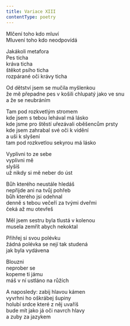 ```yaml
---
title: Variace XIII
contentType: poetry
---
```


Mlčení toho kdo mluví  
Mluvení toho kdo neodpovídá

Jakákoli metafora  
Pes ticha  
kráva ticha  
štěkot psího ticha  
rozpárané oči krávy ticha

Od dětství jsem se mučila myšlenkou  
že mě přepadne pes v košili chlupatý jako ve snu  
a že se neubráním

Tam pod rozkvetlým stromem  
kde jsem s tebou lehával má lásko  
kde jsme pro štěstí uřezávali oběšencům prsty  
kde jsem zahrabal své oči k vidění  
a uši k slyšení  
tam pod rozkvetlou sekyrou má lásko

Vyplivni to ze sebe  
vyplivni mě  
slyšíš  
už nikdy si mě neber do úst

Bůh kterého neustále hledáš  
nepřijde ani na tvůj pohřeb  
bůh kterého jsi odehnal  
denně s tebou večeří za tvými dveřmi  
čeká až mu otevřeš

Měl jsem sestru byla tlustá v kolenou  
musela zemřít abych nekoktal

Přihřej si svou polévku  
žádná polévka se nejí tak studená  
jak byla vydávena

Blouzni  
neprober se  
kopeme ti jámu  
máš v ní ustláno na růžích

A naposledy: zabij hlavou kámen  
vyvrhni ho oškrábej šupiny  
holubí srdce které z něj uvaříš  
bude mít jako já oči navrch hlavy  
a zuby za jazykem
